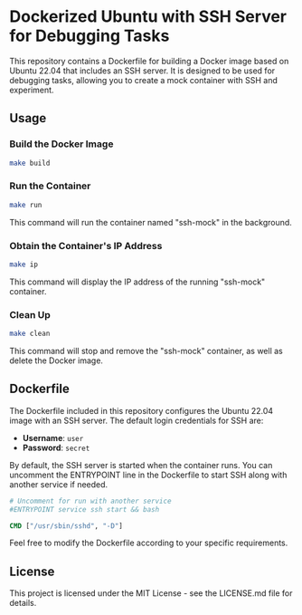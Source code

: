 # Dockerized Ubuntu with SSH Server for Debugging Tasks

This repository contains a Dockerfile for building a Docker image based on Ubuntu 22.04 that includes an SSH server. It is designed to be used for debugging tasks, allowing you to create a mock container with SSH and experiment.

## Usage

### Build the Docker Image

```bash
make build
```

### Run the Container

```bash
make run
```

This command will run the container named "ssh-mock" in the background.

### Obtain the Container's IP Address

```bash
make ip
```

This command will display the IP address of the running "ssh-mock" container.

### Clean Up

```bash
make clean

```
This command will stop and remove the "ssh-mock" container, as well as delete the Docker image.

## Dockerfile

The Dockerfile included in this repository configures the Ubuntu 22.04 image with an SSH server. The default login credentials for SSH are:

- **Username**: `user`
- **Password**: `secret`

By default, the SSH server is started when the container runs. You can uncomment the ENTRYPOINT line in the Dockerfile to start SSH along with another service if needed.

```dockerfile
# Uncomment for run with another service
#ENTRYPOINT service ssh start && bash

CMD ["/usr/sbin/sshd", "-D"]
```

Feel free to modify the Dockerfile according to your specific requirements.

## License

This project is licensed under the MIT License - see the LICENSE.md file for details.
